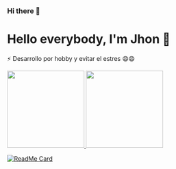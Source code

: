 
### Hi there 👋
# Hello everybody, I'm Jhon 👋
⚡ Desarrollo por hobby y evitar el estres 😄😄
<div>
  <a href="https://github.com/ricaun">
  <img height="180em" src="https://github-readme-stats.vercel.app/api?username=JhonMires&show_icons=true&theme=dark&include_all_commits=true&count_private=true"/>
  <img height="180em" src="https://github-readme-stats.vercel.app/api/top-langs/?username=JhonMires&layout=compact&langs_count=8&theme=dark"/>
</div>
    
![ReadMe Card](https://github-readme-stats.vercel.app/api/pin/?username=JhonMires&repo=-JM-Toys-Grid-location)

<!--
**JhonMires/JhonMires** is a ✨ _special_ ✨ repository because its `README.md` (this file) appears on your GitHub profile. --> 
 
